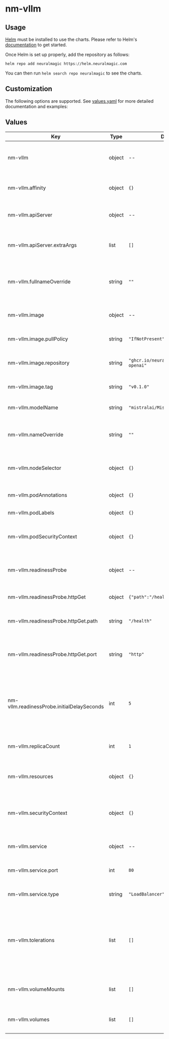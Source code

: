 # nm-vllm

## Usage

[Helm](https://helm.sh) must be installed to use the charts.
Please refer to Helm's [documentation](https://helm.sh/docs/) to get started.

Once Helm is set up properly, add the repository as follows:

```console
helm repo add neuralmagic https://helm.neuralmagic.com
```

You can then run `helm search repo neuralmagic` to see the charts.

## Customization
The following options are supported. See [values.yaml](/charts/nm-vllm/values.yaml) for more detailed documentation and examples:

## Values

| Key | Type | Default | Description |
|-----|------|---------|-------------|
| nm-vllm | object | -- | Configuration for the nm-vllm server deployment and service. |
| nm-vllm.affinity | object | `{}` | Provide affinity rules for pod scheduling. |
| nm-vllm.apiServer | object | -- | Configuration for the nm-vllm API server |
| nm-vllm.apiServer.extraArgs | list | `[]` | Extra arguments to pass to the API server command |
| nm-vllm.fullnameOverride | string | `""` | Provide a name to substitute for the full names of resources. |
| nm-vllm.image | object | -- | Configuration for the application image. |
| nm-vllm.image.pullPolicy | string | `"IfNotPresent"` | The pull policy for the image. |
| nm-vllm.image.repository | string | `"ghcr.io/neuralmagic/nm-vllm-openai"` | The image repository for the application. |
| nm-vllm.image.tag | string | `"v0.1.0"` | The tag of the image to use. |
| nm-vllm.modelName | string | `"mistralai/Mistral-7B-v0.1"` | The name of the model to serve. |
| nm-vllm.nameOverride | string | `""` | Provide a name to substitute for the name of the chart. |
| nm-vllm.nodeSelector | object | `{}` | Node labels controlling where the pod will be scheduled. |
| nm-vllm.podAnnotations | object | `{}` | Annotations to add to the pod. |
| nm-vllm.podLabels | object | `{}` | Labels to add to the pod. |
| nm-vllm.podSecurityContext | object | `{}` | Defines the security options the pod should be run with. |
| nm-vllm.readinessProbe | object | -- | Readiness probe configuration for the container. |
| nm-vllm.readinessProbe.httpGet | object | `{"path":"/health","port":"http"}` | Specifies the http request to perform. |
| nm-vllm.readinessProbe.httpGet.path | string | `"/health"` | Path to access on the HTTP server. |
| nm-vllm.readinessProbe.httpGet.port | string | `"http"` | Name or number of the port to access on the container. |
| nm-vllm.readinessProbe.initialDelaySeconds | int | `5` | Number of seconds after the container has started before readiness probes are initiated. |
| nm-vllm.replicaCount | int | `1` | Number of replicas of the pod to run. |
| nm-vllm.resources | object | `{}` | Compute Resources required by the container. |
| nm-vllm.securityContext | object | `{}` | Defines the security options the container should be run with. |
| nm-vllm.service | object | -- | Configuration for the service resource. |
| nm-vllm.service.port | int | `80` | Port to expose on the service. |
| nm-vllm.service.type | string | `"LoadBalancer"` | The kind of service that should be used. |
| nm-vllm.tolerations | list | `[]` | Tolerations applied to the pod allowing the scheduler to schedule the pod to nodes with matching taints. |
| nm-vllm.volumeMounts | list | `[]` | Pod volumes to mount into the container's filesystem. |
| nm-vllm.volumes | list | `[]` | Volumes to make available to the pod. |
